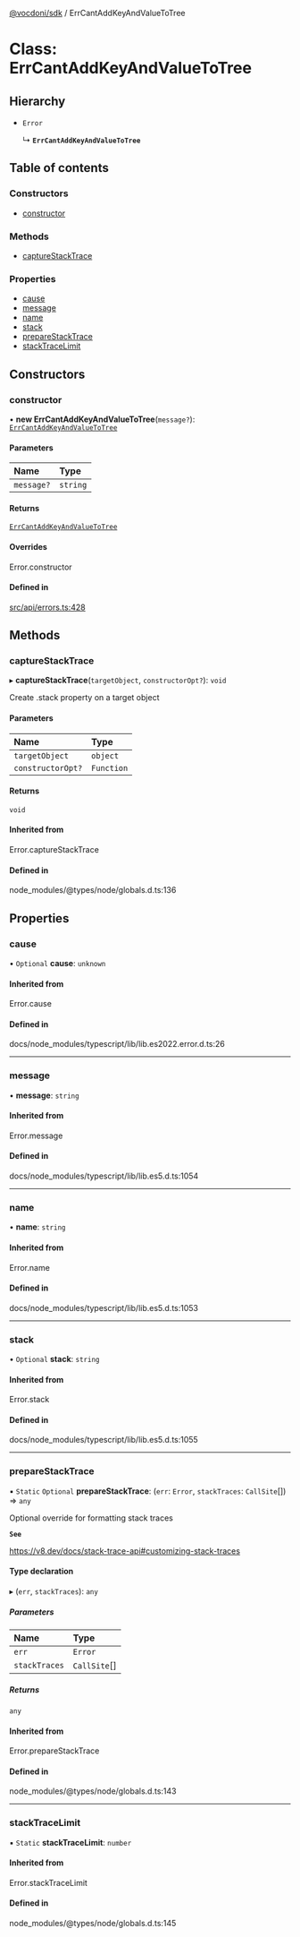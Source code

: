 [@vocdoni/sdk](/sdk) / ErrCantAddKeyAndValueToTree

# Class: ErrCantAddKeyAndValueToTree

## Hierarchy

- `Error`

  ↳ **`ErrCantAddKeyAndValueToTree`**

## Table of contents

### Constructors

- [constructor](ErrCantAddKeyAndValueToTree#constructor)

### Methods

- [captureStackTrace](ErrCantAddKeyAndValueToTree#capturestacktrace)

### Properties

- [cause](ErrCantAddKeyAndValueToTree#cause)
- [message](ErrCantAddKeyAndValueToTree#message)
- [name](ErrCantAddKeyAndValueToTree#name)
- [stack](ErrCantAddKeyAndValueToTree#stack)
- [prepareStackTrace](ErrCantAddKeyAndValueToTree#preparestacktrace)
- [stackTraceLimit](ErrCantAddKeyAndValueToTree#stacktracelimit)

## Constructors

### constructor

• **new ErrCantAddKeyAndValueToTree**(`message?`): [`ErrCantAddKeyAndValueToTree`](ErrCantAddKeyAndValueToTree)

#### Parameters

| Name | Type |
| :------ | :------ |
| `message?` | `string` |

#### Returns

[`ErrCantAddKeyAndValueToTree`](ErrCantAddKeyAndValueToTree)

#### Overrides

Error.constructor

#### Defined in

[src/api/errors.ts:428](https://github.com/vocdoni/vocdoni-sdk/blob/179c92b4cecfec787d968dc02b519f64ee15c5d3/src/api/errors.ts#L428)

## Methods

### captureStackTrace

▸ **captureStackTrace**(`targetObject`, `constructorOpt?`): `void`

Create .stack property on a target object

#### Parameters

| Name | Type |
| :------ | :------ |
| `targetObject` | `object` |
| `constructorOpt?` | `Function` |

#### Returns

`void`

#### Inherited from

Error.captureStackTrace

#### Defined in

node_modules/@types/node/globals.d.ts:136

## Properties

### cause

• `Optional` **cause**: `unknown`

#### Inherited from

Error.cause

#### Defined in

docs/node_modules/typescript/lib/lib.es2022.error.d.ts:26

___

### message

• **message**: `string`

#### Inherited from

Error.message

#### Defined in

docs/node_modules/typescript/lib/lib.es5.d.ts:1054

___

### name

• **name**: `string`

#### Inherited from

Error.name

#### Defined in

docs/node_modules/typescript/lib/lib.es5.d.ts:1053

___

### stack

• `Optional` **stack**: `string`

#### Inherited from

Error.stack

#### Defined in

docs/node_modules/typescript/lib/lib.es5.d.ts:1055

___

### prepareStackTrace

▪ `Static` `Optional` **prepareStackTrace**: (`err`: `Error`, `stackTraces`: `CallSite`[]) => `any`

Optional override for formatting stack traces

**`See`**

https://v8.dev/docs/stack-trace-api#customizing-stack-traces

#### Type declaration

▸ (`err`, `stackTraces`): `any`

##### Parameters

| Name | Type |
| :------ | :------ |
| `err` | `Error` |
| `stackTraces` | `CallSite`[] |

##### Returns

`any`

#### Inherited from

Error.prepareStackTrace

#### Defined in

node_modules/@types/node/globals.d.ts:143

___

### stackTraceLimit

▪ `Static` **stackTraceLimit**: `number`

#### Inherited from

Error.stackTraceLimit

#### Defined in

node_modules/@types/node/globals.d.ts:145
